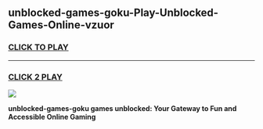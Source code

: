 
## unblocked-games-goku-Play-Unblocked-Games-Online-vzuor
<h3>
<a href="https://premium76.site?title=unblocked-games-goku&ref=24A">CLICK TO PLAY</a></h3>
<hr>

<h3>
<a href="https://premium76.site?title=unblocked-games-goku&ref=24A">CLICK 2 PLAY</a>
  
</h3>

<a href="https://premium76.site?title=unblocked-games-goku&ref=24A"><img src="https://clearcache.store/games.png"></a>


**unblocked-games-goku games unblocked: Your Gateway to Fun and Accessible Online Gaming**
